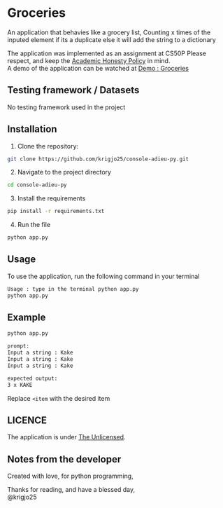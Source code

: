 # Groceries
An application that behavies like a grocery list,
Counting x times of the inputed element if its a
duplicate else it will add the string to a dictionary

The application was implemented as an assignment at CS50P
Please respect, and keep the [Academic Honesty Policy](https://cs50.harvard.edu/x/2023/honesty/) in mind.<br>
A demo of the application can be watched at [Demo : Groceries](https://cs50.harvard.edu/python/2022/psets/3/grocery/)


##  Testing framework / Datasets
No testing framework used in the project

## Installation
1. Clone the repository:
```sh
git clone https://github.com/krigjo25/console-adieu-py.git
```

2. Navigate to the project directory
```sh
cd console-adieu-py
```

3. Install the requirements
```sh
pip install -r requirements.txt
```
4. Run the file
```sh
python app.py
```

##  Usage
To use the application, run the following command in your terminal

```sh
Usage : type in the terminal python app.py
python app.py
```

## Example
```sh
python app.py

prompt:
Input a string : Kake
Input a string : Kake
Input a string : Kake

expected output:
3 x KAKE
```
Replace `<item` with the desired item

## LICENCE
The application is under [The Unlicensed](./LICENCE).

## Notes from the developer
Created with love, for python programming,

Thanks for reading, and have a blessed day,<br>
@krigjo25